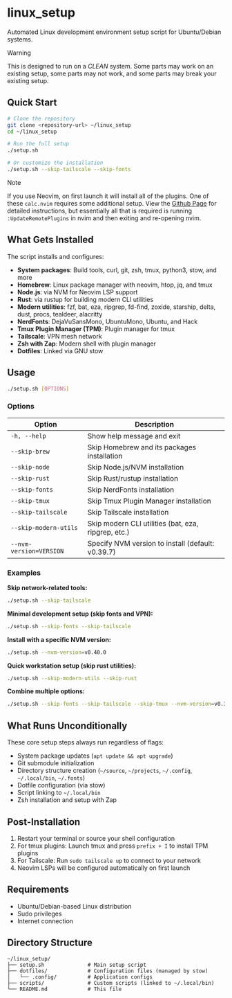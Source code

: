 # linux_setup

Automated Linux development environment setup script for Ubuntu/Debian systems.

> [!WARNING]
> This is designed to run on a *CLEAN* system. Some parts may work on an existing
> setup, some parts may not work, and some parts may break your existing setup.

## Quick Start

```bash
# Clone the repository
git clone <repository-url> ~/linux_setup
cd ~/linux_setup

# Run the full setup
./setup.sh

# Or customize the installation
./setup.sh --skip-tailscale --skip-fonts
```

> [!NOTE]
> If you use Neovim, on first launch it will install all of the plugins. One of these
> `calc.nvim` requires some additional setup. View the [Github Page](https://github.com/lcford2/calc.nvim)
> for detailed instructions, but essentially all that is required is
> running `:UpdateRemotePlugins` in nvim and then exiting and re-opening nvim.


## What Gets Installed

The script installs and configures:

- **System packages**: Build tools, curl, git, zsh, tmux, python3, stow, and more
- **Homebrew**: Linux package manager with neovim, htop, jq, and tmux
- **Node.js**: via NVM for Neovim LSP support
- **Rust**: via rustup for building modern CLI utilities
- **Modern utilities**: fzf, bat, eza, ripgrep, fd-find, zoxide, starship, delta, dust, procs, tealdeer, alacritty
- **NerdFonts**: DejaVuSansMono, UbuntuMono, Ubuntu, and Hack
- **Tmux Plugin Manager (TPM)**: Plugin manager for tmux
- **Tailscale**: VPN mesh network
- **Zsh with Zap**: Modern shell with plugin manager
- **Dotfiles**: Linked via GNU stow

## Usage

```bash
./setup.sh [OPTIONS]
```

### Options

| Option | Description |
|--------|-------------|
| `-h, --help` | Show help message and exit |
| `--skip-brew` | Skip Homebrew and its packages installation |
| `--skip-node` | Skip Node.js/NVM installation |
| `--skip-rust` | Skip Rust/rustup installation |
| `--skip-fonts` | Skip NerdFonts installation |
| `--skip-tmux` | Skip Tmux Plugin Manager installation |
| `--skip-tailscale` | Skip Tailscale installation |
| `--skip-modern-utils` | Skip modern CLI utilities (bat, eza, ripgrep, etc.) |
| `--nvm-version=VERSION` | Specify NVM version to install (default: v0.39.7) |

### Examples

**Skip network-related tools:**
```bash
./setup.sh --skip-tailscale
```

**Minimal development setup (skip fonts and VPN):**
```bash
./setup.sh --skip-fonts --skip-tailscale
```

**Install with a specific NVM version:**
```bash
./setup.sh --nvm-version=v0.40.0
```


**Quick workstation setup (skip rust utilities):**
```bash
./setup.sh --skip-modern-utils --skip-rust
```

**Combine multiple options:**
```bash
./setup.sh --skip-fonts --skip-tailscale --skip-tmux --nvm-version=v0.39.7
```

## What Runs Unconditionally

These core setup steps always run regardless of flags:

- System package updates (`apt update && apt upgrade`)
- Git submodule initialization
- Directory structure creation (`~/source`, `~/projects`, `~/.config`, `~/.local/bin`, `~/.fonts`)
- Dotfile configuration (via stow)
- Script linking to `~/.local/bin`
- Zsh installation and setup with Zap

## Post-Installation

1. Restart your terminal or source your shell configuration
2. For tmux plugins: Launch tmux and press `prefix + I` to install TPM plugins
3. For Tailscale: Run `sudo tailscale up` to connect to your network
4. Neovim LSPs will be configured automatically on first launch

## Requirements

- Ubuntu/Debian-based Linux distribution
- Sudo privileges
- Internet connection

## Directory Structure

```
~/linux_setup/
├── setup.sh              # Main setup script
├── dotfiles/             # Configuration files (managed by stow)
│   └── .config/          # Application configs
├── scripts/              # Custom scripts (linked to ~/.local/bin)
└── README.md             # This file
```
